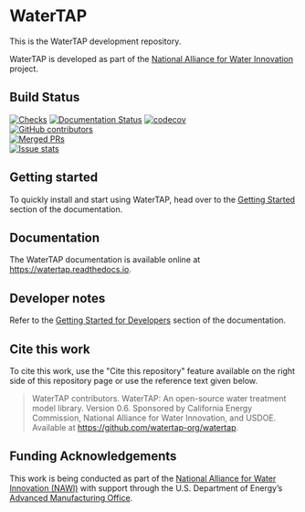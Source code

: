 # WaterTAP
This is the WaterTAP development repository.

WaterTAP is developed as part of the [National Alliance for Water Innovation](https://nawihub.org/) project.

## Build Status

[![Checks](https://github.com/watertap-org/watertap/actions/workflows/checks.yml/badge.svg)](https://github.com/watertap-org/watertap/actions/workflows/checks.yml)
[![Documentation Status](https://readthedocs.org/projects/watertap/badge/?version=latest)](https://watertap.readthedocs.io/en/latest/?badge=latest)
[![codecov](https://codecov.io/gh/watertap-org/watertap/branch/main/graph/badge.svg)](https://codecov.io/gh/watertap-org/watertap)  
[![GitHub contributors](https://img.shields.io/github/contributors/watertap-org/watertap.svg)](https://github.com/watertap-org/watertap/graphs/contributors)  
[![Merged PRs](https://img.shields.io/github/issues-pr-closed-raw/watertap-org/watertap.svg?label=merged+PRs)](https://github.com/watertap-org/watertap/pulls?q=is:pr+is:merged)  
[![Issue stats](http://isitmaintained.com/badge/resolution/watertap-org/watertap.svg)](http://isitmaintained.com/project/watertap-org/watertap)

## Getting started

To quickly install and start using WaterTAP, head over to the [Getting Started](https://watertap.readthedocs.io/en/stable/getting_started.html) section of the documentation.

## Documentation

The WaterTAP documentation is available online at <https://watertap.readthedocs.io>.
## Developer notes

Refer to the [Getting Started for Developers](https://watertap.readthedocs.io/en/stable/getting_started.html#for-watertap-developers) section of the documentation.

## Cite this work

To cite this work, use the "Cite this repository" feature available on the right side of this repository page or use the reference text given below.

> WaterTAP contributors. WaterTAP: An open-source water treatment model library. Version 0.6. Sponsored by California Energy Commission, National Alliance for Water Innovation, and USDOE. Available at https://github.com/watertap-org/watertap.

## Funding Acknowledgements

This work is being conducted as part of the [National Alliance for Water Innovation
(NAWI)](https://www.nawihub.org/) with support through the U.S. Department of Energy’s [Advanced
Manufacturing Office](https://www.energy.gov/eere/amo/advanced-manufacturing-office).
